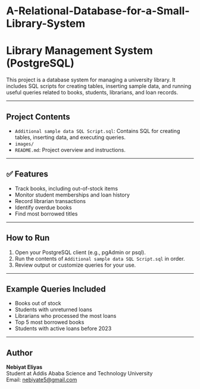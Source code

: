 # A-Relational-Database-for-a-Small-Library-System
# Library Management System (PostgreSQL)

This project is a database system for managing a university library. It includes SQL scripts for creating tables, inserting sample data, and running useful queries related to books, students, librarians, and loan records.

---

##  Project Contents

- `Additional sample data SQL Script.sql`: Contains SQL for creating tables, inserting data, and executing queries.
- `images/`
- `README.md`: Project overview and instructions.

---

## ✅ Features

- Track books, including out-of-stock items
- Monitor student memberships and loan history
- Record librarian transactions
- Identify overdue books
- Find most borrowed titles

---

##  How to Run

1. Open your PostgreSQL client (e.g., pgAdmin or psql).
2. Run the contents of `Additional sample data SQL Script.sql` in order.
3. Review output or customize queries for your use.

---

##  Example Queries Included

- Books out of stock
- Students with unreturned loans
- Librarians who processed the most loans
- Top 5 most borrowed books
- Students with active loans before 2023

---

##  Author

**Nebiyat Eliyas**  
Student at Addis Ababa Science and Technology University  
Email: nebiyate5@gmail.com


